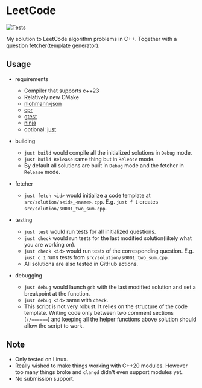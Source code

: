 # LeetCode

[![Tests](https://github.com/HE7086/LeetCode/actions/workflows/test.yml/badge.svg)](https://github.com/HE7086/LeetCode/actions/workflows/test.yml)

My solution to LeetCode algorithm problems in C++. Together with a question fetcher(template generator).

## Usage
* requirements
  - Compiler that supports c++23
  - Relatively new CMake
  - [nlohmann-json](https://github.com/nlohmann/json)
  - [cpr](https://github.com/libcpr/cpr)
  - [gtest](https://github.com/google/googletest)
  - [ninja](https://github.com/ninja-build/ninja)
  - optional: [just](https://github.com/casey/just)

* building
  - `just build` would compile all the initialized solutions in `Debug` mode.
  - `just build Release` same thing but in `Release` mode.
  - By default all solutions are built in `Debug` mode and the fetcher in `Release` mode.

* fetcher
  - `just fetch <id>` would initialize a code template at `src/solution/s<id>_<name>.cpp`. E.g. `just f 1` creates `src/solution/s0001_two_sum.cpp`.

* testing
  - `just test` would run tests for all initialized questions.
  - `just check` would run tests for the last modified solution(likely what you are working on).
  - `just check <id>` would run tests of the corresponding question. E.g. `just c 1` runs tests from `src/solution/s0001_two_sum.cpp`.
  - All solutions are also tested in GitHub actions.

* debugging
  - `just debug` would launch `gdb` with the last modified solution and set a breakpoint at the function.
  - `just debug <id>` same with `check`.
  - This script is not very robust. It relies on the structure of the code template. Writing code only between two comment sections (`//======`) and keeping all the helper functions above solution should allow the script to work.

## Note
* Only tested on Linux.
* Really wished to make things working with C++20 modules. However too many things broke and `clangd` didn't even support modules yet.
* No submission support.
